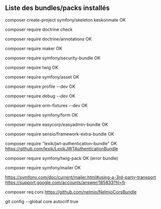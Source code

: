 ## Liste des bundles/packs installés

composer create-project symfony/skeleton keskonmate OK

composer require doctrine check

composer require doctrine/annotations OK 

composer require maker OK

composer require symfony/security-bundle OK

composer require twig OK

composer require symfony/asset OK

composer require profile --dev OK

composer require debug --dev OK

composer require orm-fixtures --dev OK

composer require symfony/form OK

composer require easycorp/easyadmin-bundle OK

composer require sensio/framework-extra-bundle OK

composer require "lexik/jwt-authentication-bundle" OK
https://github.com/lexik/LexikJWTAuthenticationBundle

composer require symfony/twig-pack OK
(error bundle)

composer require symfony/mailer OK

https://symfony.com/doc/current/mailer.html#using-a-3rd-party-transport
https://support.google.com/accounts/answer/185833?hl=fr

composer req cors
https://github.com/nelmio/NelmioCorsBundle


git config --global core.autocrlf true